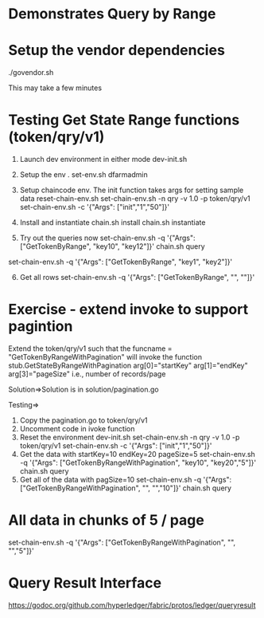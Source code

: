 Demonstrates Query by Range
===========================

# Setup the vendor dependencies
./govendor.sh

This may take a few minutes

Testing Get State Range functions (token/qry/v1)
================================================
1. Launch dev environment in either mode
dev-init.sh

2. Setup the  env
. set-env.sh dfarmadmin

3. Setup chaincode env. The init function takes args for setting sample data
reset-chain-env.sh
set-chain-env.sh   -n qry  -v 1.0 -p token/qry/v1 
set-chain-env.sh   -c '{"Args": ["init","1","50"]}'

4. Install and instantiate
chain.sh install
chain.sh instantiate

5. Try out the queries now
set-chain-env.sh -q '{"Args": ["GetTokenByRange", "key10", "key12"]}' 
chain.sh query

set-chain-env.sh -q '{"Args": ["GetTokenByRange", "key1", "key2"]}' 

6. Get all rows
set-chain-env.sh -q '{"Args": ["GetTokenByRange", "", ""]}'

Exercise - extend invoke to support pagintion
=============================================
Extend the token/qry/v1 such that the funcname = "GetTokenByRangeWithPagination"
will invoke the function stub.GetStateByRangeWithPagination
arg[0]="startKey"   arg[1]="endKey"  arg[3]="pageSize" i.e., number of records/page

Solution=>Solution is in solution/pagination.go 

Testing=>
1. Copy the pagination.go to token/qry/v1
2. Uncomment code in ivoke function
3. Reset the environment
dev-init.sh
set-chain-env.sh   -n qry  -v 1.0 -p token/qry/v1 
set-chain-env.sh   -c '{"Args": ["init","1","50"]}'
4. Get the data with startKey=10  endKey=20 pageSize=5
set-chain-env.sh -q '{"Args": ["GetTokenByRangeWithPagination", "key10", "key20","5"]}' 
chain.sh query
5. Get all of the data with pagSize=10
set-chain-env.sh -q '{"Args": ["GetTokenByRangeWithPagination", "", "","10"]}' 
chain.sh query

# All data in chunks of 5 / page
set-chain-env.sh -q '{"Args": ["GetTokenByRangeWithPagination", "", "","5"]}' 


Query Result Interface
======================
https://godoc.org/github.com/hyperledger/fabric/protos/ledger/queryresult

